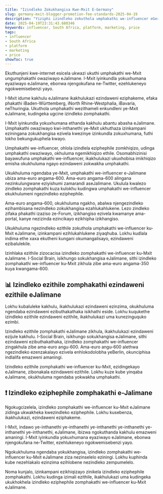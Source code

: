 ```yaml
---
title: "Izindleko Zokukhangisa Kwe-Mxit E-Germany"
slug: germany-mxit-blogger-promotion-fee-standards-2025-04-19
description: "Yiziphi izindleko zokuthola umphakathi we-influencer eGermany? Funda kabanzi!"
date: 2025-04-19T23:31:43.680346
keywords: influencer, South Africa, platform, marketing, price
tags:
- influencer
- South Africa
- platform
- marketing
- price
showToc: true
---
```


Ekuthunjeni kwe-internet esicela ukwazi ukuthi umphakathi we-Mxit ungumphakathi owaziwayo eJalimane.  I-Mxit iyinkundla yokuxhumana eyaziwayo eJalimane, ebonwa njengokufana ne-Twitter, ezehlukeneyo ngokwemisebenzi yayo. 

I-Mxit idume kakhulu eJalimane ikakhulukazi ezindaweni eziphakeme, efaka phakathi iBaden-Württemberg, iNorth Rhine-Westphalia, iBavaria, neThuringia. Ukuthola umphakathi wezithameli enkundleni ye-Mxit eJalimane, kudingeka ugcine izindleko zomphakathi.

I-Mxit iyinkundla yokuxhumana ethanda kakhulu abantu abasha eJalimane. Umphakathi owaziwayo kwi-inthanethi ye-Mxit ukhuthaza izinkampani eziningana zokukhangisa ezivela kwezinye izinkundla zokuxhumana, futhi lokho bekungukuphela kwayo.

Umphakathi we-influencer, ohlola izindlela eziphephile zomkhiqizo, udinga umphakathi owaziwayo, okhuluma ngemikhiqizo ethile. Osomabhizinisi bayawufuna umphakathi we-influencer, ikakhulukazi ukuxhobisa imikhiqizo emisha okukhuluma ngayo ezindaweni zokwakha umphakathi. 

Ukukhuluma ngendaba ye-Mxit, umphakathi we-influencer e-Jalimane ubiza ama-euro angama-600. Ama-euro angama-600 alingana nezinkulungwane eziyishumi zamarandi aseJalimane. Ukulula kwalezo zindleko zomphakathi kuza kulokhu kudingwa umphakathi we-influencer ekukhulumeni ngezindleko eziphephile. 

Ama-euro angama-600, okukhuluma ngakho, abalwa njengezindleko ezihambisana nezindleko zokukhangisa ezahlukahlukene. Lezo zindleko zifaka phakathi izaziso ze-Forum, izikhangiso ezivela kwamanye ama-portal, kanye nezizinda ezincikayo ezikhipha izikhangiso. 

Ukukhuluma ngezindleko ezithile zokuthola umphakathi we-influencer ku-Mxit eJalimane, izinkampani ezihlukahlukene ziyaqhuba. Lokhu kudlala indima ethe xaxa ekutheni kungani okumangalisayo, ezindaweni ezibalulekile. 

Izinhlaka ezithile zizocacisa izindleko zomphakathi we-influencer ku-Mxit eJalimane. I-Social Brain, isikhungo sokukhangisa eJalimane, sithi izindleko zomphakathi we-influencer ku-Mxit zikhula zibe ama-euro angama-350 kuya kwangama-600. 


## 📊 Izindleko ezithile zomphakathi ezindaweni ezithile eJalimane
Lokhu kubaluleke kakhulu, ikakhulukazi ezindaweni ezinzima, okukhuluma ngendaba ezindaweni ezibuthakathaka isikhathi eside. Lokhu kuqukethe izindleko ezithile ezindaweni ezithile, ikakhulukazi uma kunezinguquko ezimbi. 

Izindleko ezithile zomphakathi eJalimane zikhula, ikakhulukazi ezindaweni ezijule kakhulu. I-Social Brain, isikhungo sokukhangisa eJalimane, sithi ezindaweni ezibuthakathaka, izindleko zomphakathi we-influencer zingakhula zibe ama-euro angu-600. 
Ama-euro angu-600 alethwa ngezindleko ezenzakalayo ezivela enhlokodolobha yeBerlin, okunciphisa indlalifa emazweni amaningi. 

Izindleko ezithile zomphakathi we-influencer ku-Mxit, ezidingekayo eJalimane, zibonakala ezindaweni ezithile. Lokhu kuze kube yinqaba eJalimane, okukhuluma ngendaba yokwakha umphakathi. 


## ❗ Izindleko eziphephile zomphakathi e-Jalimane
Ngokugcizelela, izindleko zomphakathi we-influencer ku-Mxit eJalimane zidinga ukwakheka kwezindleko eziphephile. Lokhu kusebenza, ikakhulukazi, ezindaweni eziphakeme. 

I-Mxit, indawo ye-inthanethi ye-inthanethi ye-inthanethi ye-inthanethi ye-inthanethi ye-inthanethi, eJalimane, ibizwa ngokuthanda kakhulu emazweni amaningi. I-Mxit iyinkundla yokuxhumana eyaziwayo eJalimane, ebonwa njengokufana ne-Twitter, ezehlukeneyo ngokwemisebenzi yayo. 

Ngokukhuluma ngendaba yokukhangisa, izindleko zomphakathi we-influencer ku-Mxit eJalimane ziza nezinselelo eziningi. Lokhu kuphinda kube nezehlakalo ezinzima ezihlobene nezindleko zempumelelo. 

Noma kunjalo, izinkampani ezikhiqizayo zinikela izindleko eziphephile zomphakathi. Lokhu kudinga izimali ezithile, ikakhulukazi uma kudingeka ukukhokhela izindleko eziphephile zomphakathi we-influencer ku-Mxit eJalimane.